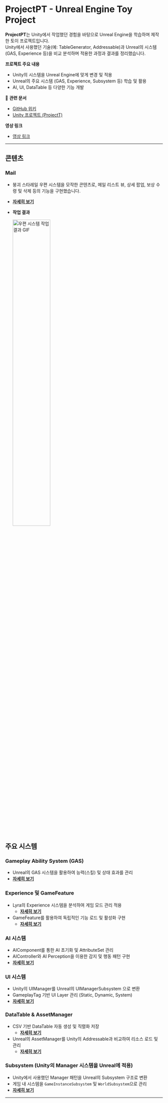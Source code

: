 # ProjectPT - Unreal Engine Toy Project

**ProjectPT**는 Unity에서 작업했던 경험을 바탕으로 Unreal Engine을 학습하며 제작한 토이 프로젝트입니다.  
Unity에서 사용했던 기술(예: TableGenerator, Addressable)과 Unreal의 시스템(GAS, Experience 등)을 비교 분석하며 적용한 과정과 결과를 정리했습니다.

**프로젝트 주요 내용**
- Unity의 시스템을 Unreal Engine에 맞게 변경 및 적용
- Unreal의 주요 시스템 (GAS, Experience, Subsystem 등) 학습 및 활용
- AI, UI, DataTable 등 다양한 기능 개발

🔗 **관련 문서**
- [ GitHub 위키](https://github.com/osy9611/ProjectPT/wiki)
- [ Unity 프로젝트 (ProjectT)](https://github.com/osy9611/ProjectT)

**영상 링크**
- [ 영상 링크 ](https://youtu.be/AaxhsxUV9HY)

---

## 콘텐츠

### Mail
- 붕괴 스타레일 우편 시스템을 모작한 콘텐츠로, 메일 리스트 뷰, 상세 팝업, 보상 수령 및 삭제 등의 기능을 구현했습니다.
- **[자세히 보기](https://github.com/osy9611/ProjectPT/wiki/Mail)**
- **작업 결과**

  <a href="https://github.com/osy9611/ProjectPT/wiki/Mail">
    <img src="https://github.com/user-attachments/assets/de08e167-ad53-49b5-b85b-f5280df9bf9c" width="50%" height="50%" alt="우편 시스템 작업 결과 GIF">
  </a>

## 주요 시스템

###  Gameplay Ability System (GAS)
- Unreal의 GAS 시스템을 활용하여 능력(스킬) 및 상태 효과를 관리
- **[자세히 보기](https://github.com/osy9611/ProjectPT/wiki/Gameplay-Ability-System)**

### Experience 및 GameFeature
- Lyra의 Experience 시스템을 분석하여 게임 모드 관리 적용
  - **[자세히 보기](https://github.com/osy9611/ProjectPT/wiki/Experience)**
- GameFeature를 활용하여 독립적인 기능 로드 및 활성화 구현
  - **[자세히 보기](https://github.com/osy9611/ProjectPT/wiki/GameFeature)**

### AI 시스템
- AIComponent를 통한 AI 초기화 및 AttributeSet 관리
- AIController와 AI Perception을 이용한 감지 및 행동 패턴 구현
- **[자세히 보기](https://github.com/osy9611/ProjectPT/wiki/AI)**

### UI 시스템
- Unity의 UIManager를 Unreal의 UIManagerSubsystem 으로 변환
- GameplayTag 기반 UI Layer 관리 (Static, Dynamic, System)
- **[자세히 보기](https://github.com/osy9611/ProjectPT/wiki/UISystem)**

### DataTable & AssetManager
- CSV 기반 DataTable 자동 생성 및 직렬화 저장
  - **[자세히 보기](https://github.com/osy9611/ProjectPT/wiki/DataTable)**
- Unreal의 AssetManager를 Unity의 Addressable과 비교하여 리소스 로드 및 관리
  - **[자세히 보기](https://github.com/osy9611/ProjectPT/wiki/AssetManager)**

### Subsystem (Unity의 Manager 시스템을 Unreal에 적용)
- Unity에서 사용했던 Manager 패턴을 Unreal의 Subsystem 구조로 변환
- 게임 내 시스템을 `GameInstanceSubsystem` 및 `WorldSubsystem`으로 관리
- **[자세히 보기](https://github.com/osy9611/ProjectPT/wiki/Subsystem)**
  
---
